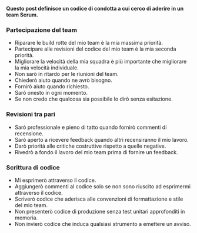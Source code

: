 **Questo post definisce un codice di condotta a cui cerco di aderire in un team Scrum.**

### Partecipazione del team
- Riparare le build rotte del mio team è la mia massima priorità.
- Partecipare alle revisioni del codice del mio team è la mia seconda priorità.
- Migliorare la velocità della mia squadra è più importante che migliorare la mia velocità individuale.
- Non sarò in ritardo per le riunioni del team.
- Chiederò aiuto quando ne avrò bisogno.
- Fornirò aiuto quando richiesto.
- Sarò onesto in ogni momento.
- Se non credo che qualcosa sia possibile lo dirò senza esitazione.
### Revisioni tra pari
- Sarò professionale e pieno di tatto quando fornirò commenti di recensione.
- Sarò aperto a ricevere feedback quando altri recensiranno il mio lavoro.
- Darò priorità alle critiche costruttive rispetto a quelle negative.
- Rivedrò a fondo il lavoro del mio team prima di fornire un feedback.
### Scrittura di codice
- Mi esprimerò attraverso il codice.
- Aggiungerò commenti al codice solo se non sono riuscito ad esprimermi attraverso il codice.
- Scriverò codice che aderisca alle convenzioni di formattazione e stile del mio team.
- Non presenterò codice di produzione senza test unitari approfonditi in memoria.
- Non invierò codice che induca qualsiasi strumento a emettere un avviso.
